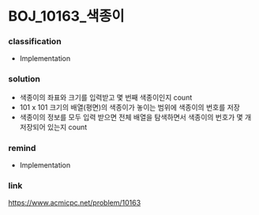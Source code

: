 # BOJ_10163_색종이

### classification
* Implementation

### solution
* 색종이의 좌표와 크기를 입력받고 몇 번째 색종이인지 count
* 101 x 101 크기의 배열(평면)의 색종이가 놓이는 범위에 색종이의 번호를 저장
* 색종이의 정보를 모두 입력 받으면 전체 배열을 탐색하면서 색종이의 번호가 몇 개 저장되어 있는지 count

### remind
* Implementation

### link
https://www.acmicpc.net/problem/10163
